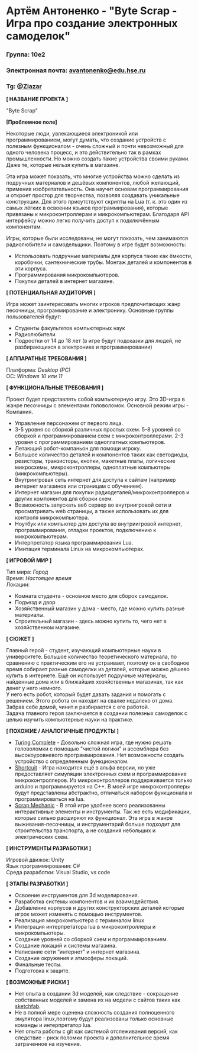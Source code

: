 # Артём Антоненко - "Byte Scrap - Игра про создание электронных самоделок"


### Группа: 10е2
### Электронная почта: avantonenko@edu.hse.ru
### Tg: [@Ziazar](https://t.me/Zizazr)


**[ НАЗВАНИЕ ПРОЕКТА ]**

"Byte Scrap"


**[Проблемное поле]**

Некоторые люди, увлекающиеся электроникой или программированием, могут думать, что создание устройств с полезным функционалом - очень сложный и почти невозможный для одного человека процесс, и это действительно так в рамках промышленности. Но можно создать такие устройства своими руками. Даже те, которые нельзя купить в магазине. 

Эта игра может показать, что многие устройства можно сделать из подручных материалов и дешёвых компонентов, любой желающий, применив изобретательность. 
Она научит основам программирования и откроет простор для творчества, позволяя создавать уникальные конструкции. Для этого присутствуют скрипты на Lua (т. к. это один из самых лёгких в освоении языков программирования), которые привязаны к микроконтроллерам и микрокомпьютерам. Благодаря API интерфейсу можно легко получить доступ к подключённым компонентам.

Игры, которые были исследованы, не могут показать, чем занимаются радиолюбители и самодельщики. Поэтому в игре будет возможность: 
* Использовать подручные материалы для корпуса такие как ёмкости, коробочки, сантехнические трубы. Монтаж деталей и компонентов в эти корпуса. 
* Программирования микрокомпьютеров. 
* Покупки деталей в интернет магазине. 


**[ ПОТЕНЦИАЛЬНАЯ АУДИТОРИЯ ]**

Игра может заинтересовать многих игроков предпочитающих жанр песочницы, программирование и электронику. Основные группы пользователей будут:
* Студенты факультетов компьютерных наук
* Радиолюбители 
* Подростки от 14 до 18 лет (в игре будут подсказки для людей, не разбирающихся в электронике и программировании)


**[ АППАРАТНЫЕ ТРЕБОВАНИЯ ]**

Платформа: *Desktop (PC)*\
ОС: *Windows 10 или 11*


**[ ФУНКЦИОНАЛЬНЫЕ ТРЕБОВАНИЯ ]**

Проект будет представлять собой компьютерную игру. Это 3D-игра в жанре песочницы с элементами головоломок. Основной режим игры - Компания.
* Управление персонажем от первого лица.
* 3-5 уровня со сборкой различных простых схем. 5-8 уровней со сборкой и программированием схем с микроконтроллерами. 2-3 уровня с программированием одноплатных компьютеров.
* Летающий робот-компаньон для помощи игроку. 
* Большое количество деталей и компонентов таких как светодиоды, резисторы, транзисторы, кнопки, макетные платы, логические микросхемы, микроконтроллеры, одноплатные компьютеры (микрокомпьютеры).
* Внутриигровая сеть интернет для доступа к сайтам (например интернет магазинов или страницам с обучением).
* Интернет магазин для покупки радиодеталей/микроконтроллеров и других компонентов для сборки схем.
* Возможность запускать веб сервер во внутриигровой сети и просматривать web страницы, а также использовать их для контроля микрокомпьютера.
* Ноутбук или компьютер для доступа во внутриигровой интернет, программирования, отладки проектов, подключению к микрокомпьютерам. 
* Интерпретатор языка программирования Lua. 
* Имитация терминала Linux на микрокомпьютерах.


**[ ИГРОВОЙ МИР ]**

Тип мира: *Город*\
Время: *Настоящее время*\
Локации:
* Комната студента - основное место для сборок самоделок.
* Подъезд и двор
* Хозяйственный магазин у дома - место, где можно купить разные материалы.
* Строительный магазин - здесь можно купить то, чего нет в хозяйственном магазине.


**[ СЮЖЕТ ]**

 Главный герой - студент, изучающий компьютерные науки в университете. Большое количество теоретического материала, по сравнению с практическим его не устраивает, поэтому он в свободное время собирает разные самоделки из деталей, которые можно дёшево купить в интернете. Ещё он использует подручные материалы, найденные дома или в ближайших хозяйственных магазинах, так как денег у него немного. \
  У него есть робот, который будет давать задания и помогать с решением. Этого робота он находит на свалке недалеко от дома. Забрав себе домой, чинит и разбирается с его работой.\
  Задача главного героя заключается в создании полезных самоделок с целью изучить компьютерные науки на практике. 


**[ ПОХОЖИЕ / АНАЛОГИЧНЫЕ ПРОДУКТЫ ]**

* [Turing Complete](https://store.steampowered.com/app/1444480/Turing_Complete/) - Довольно сложная игра, где нужно решать головоломки с помощью "чистой логики" и ассемблера без высокоуровневого программирования. Нет возможности создать устройство с определенным функционалом. 
* [Shortcuit](https://store.steampowered.com/app/2125820/Shortcuit/) - Игра находится ещё в альфа версии, но уже предоставляет симуляции электронных схем и программирование микроконтроллеров. Из микроконтроллеров поддерживается только arduino и программируется на C++. В моей игре микроконтроллеры будут представлены абстрактно, отличаться набором функционала и программироваться на lua.
* [Scrap Mechanic](https://store.steampowered.com/app/387990/Scrap_Mechanic/) - В этой игре удобнее всего реализованны интерактивные элементы и инструменты. Так же есть модификации, которые сильно расширяют их функционал. Эта игра в жанре выживания-песочницы, и инструментарий больше подходит для строительства транспорта, а не создания небольших и электрических схем.


**[ ИНСТРУМЕНТЫ РАЗРАБОТКИ ]**

Игровой движок: Unity\
Язык программирования: C#\
Среда разработки: Visual Studio, vs code
 
**[ ЭТАПЫ РАЗРАБОТКИ ]**

* Освоение инструментов для 3d моделирования.
* Разработка системы компонентов и их взаимодействия.
* Добавление корпусов и других конструкторских деталей которые игрок может изменять с помощью инструментов.
* Реализация микрокомпьютера с терминалом linux 
* Интеграция интерпретатора lua в микроконтроллеры и микрокомпьютеры.
* Создание уровней со сборкой схем и программированием.
* Создание локаций и системы магазина.
* Написание сети “интернет” и интернет магазина.
* Создание окружения и атмосферы локаций.
* Финальные тесты.
* Подготовка к защите.


**[ ВОЗМОЖНЫЕ РИСКИ ]**

* Нет опыта в создании 3d моделей, как следствие - сокращение собственных моделей и замена их на модели с сайтов таких как [sketchfab](https://sketchfab.com/).
* Не в полной мере оценена сложность создания полноценного эмулятора linux,поэтому будут реализованы только основные команды и интерпретатор lua.
* Нет опыта работы с git как системой отслеживания версий, как следствие - риск поломки проекта и дополнительное время затраченное на изучение.


